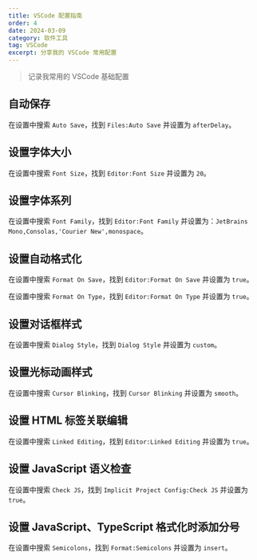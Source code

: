 ```yaml
---
title: VSCode 配置指南
order: 4
date: 2024-03-09
category: 软件工具
tag: VSCode
excerpt: 分享我的 VSCode 常用配置 
---
```


> 记录我常用的 VSCode 基础配置

## 自动保存

在设置中搜索 `Auto Save`，找到 `Files:Auto Save` 并设置为 `afterDelay`。

## 设置字体大小

在设置中搜索 `Font Size`，找到 `Editor:Font Size` 并设置为 `20`。

## 设置字体系列

在设置中搜索 `Font Family`，找到 `Editor:Font Family` 并设置为：`JetBrains Mono,Consolas,'Courier New',monospace`。

## 设置自动格式化

在设置中搜索 `Format On Save`，找到 `Editor:Format On Save` 并设置为 `true`。

在设置中搜索 `Format On Type`，找到 `Editor:Format On Type` 并设置为 `true`。

## 设置对话框样式

在设置中搜索 `Dialog Style`，找到 `Dialog Style` 并设置为 `custom`。

## 设置光标动画样式

在设置中搜索 `Cursor Blinking`，找到 `Cursor Blinking` 并设置为 `smooth`。

## 设置 HTML 标签关联编辑

在设置中搜索 `Linked Editing`，找到 `Editor:Linked Editing` 并设置为 `true`。

## 设置 JavaScript 语义检查

在设置中搜索 `Check JS`，找到 `Implicit Project Config:Check JS` 并设置为 `true`。

## 设置 JavaScript、TypeScript 格式化时添加分号

在设置中搜索 `Semicolons`，找到 `Format:Semicolons` 并设置为 `insert`。
